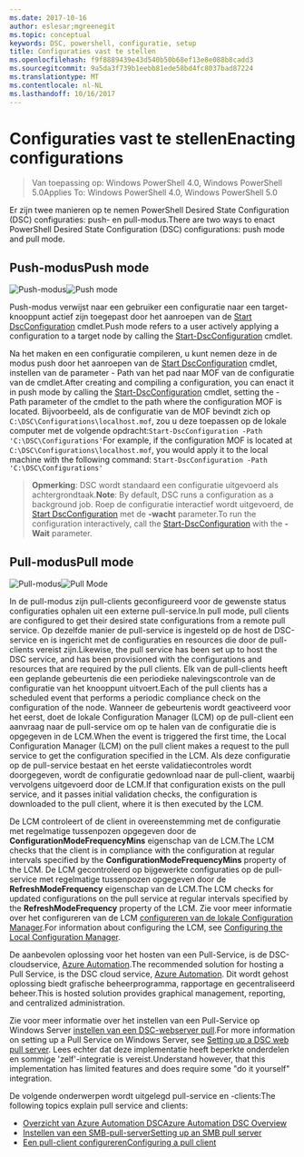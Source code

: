 ```yaml
---
ms.date: 2017-10-16
author: eslesar;mgreenegit
ms.topic: conceptual
keywords: DSC, powershell, configuratie, setup
title: Configuraties vast te stellen
ms.openlocfilehash: f9f8889439e43d540b50b68ef13e8e088b8cadd3
ms.sourcegitcommit: 9a5da3f739b1eebb81ede58bd4fc8037bad87224
ms.translationtype: MT
ms.contentlocale: nl-NL
ms.lasthandoff: 10/16/2017
---
```

# <a name="enacting-configurations"></a><span data-ttu-id="fe753-103">Configuraties vast te stellen</span><span class="sxs-lookup"><span data-stu-id="fe753-103">Enacting configurations</span></span>

><span data-ttu-id="fe753-104">Van toepassing op: Windows PowerShell 4.0, Windows PowerShell 5.0</span><span class="sxs-lookup"><span data-stu-id="fe753-104">Applies To: Windows PowerShell 4.0, Windows PowerShell 5.0</span></span>

<span data-ttu-id="fe753-105">Er zijn twee manieren op te nemen PowerShell Desired State Configuration (DSC) configuraties: push- en pull-modus.</span><span class="sxs-lookup"><span data-stu-id="fe753-105">There are two ways to enact PowerShell Desired State Configuration (DSC) configurations: push mode and pull mode.</span></span>

## <a name="push-mode"></a><span data-ttu-id="fe753-106">Push-modus</span><span class="sxs-lookup"><span data-stu-id="fe753-106">Push mode</span></span>

<span data-ttu-id="fe753-107">![Push-modus](images/pushModel.png "hoe push-modus werkt")</span><span class="sxs-lookup"><span data-stu-id="fe753-107">![Push mode](images/pushModel.png "How push mode works")</span></span>

<span data-ttu-id="fe753-108">Push-modus verwijst naar een gebruiker een configuratie naar een target-knooppunt actief zijn toegepast door het aanroepen van de [Start DscConfiguration](https://technet.microsoft.com/en-us/library/dn521623.aspx) cmdlet.</span><span class="sxs-lookup"><span data-stu-id="fe753-108">Push mode refers to a user actively applying a configuration to a target node by calling the [Start-DscConfiguration](https://technet.microsoft.com/en-us/library/dn521623.aspx) cmdlet.</span></span>

<span data-ttu-id="fe753-109">Na het maken en een configuratie compileren, u kunt nemen deze in de modus push door het aanroepen van de [Start DscConfiguration](https://technet.microsoft.com/en-us/library/dn521623.aspx) cmdlet, instellen van de parameter - Path van het pad naar MOF van de configuratie van de cmdlet.</span><span class="sxs-lookup"><span data-stu-id="fe753-109">After creating and compiling a configuration, you can enact it in push mode by calling the [Start-DscConfiguration](https://technet.microsoft.com/en-us/library/dn521623.aspx) cmdlet, setting the -Path parameter of the cmdlet to the path where the configuration MOF is located.</span></span>
<span data-ttu-id="fe753-110">Bijvoorbeeld, als de configuratie van de MOF bevindt zich op `C:\DSC\Configurations\localhost.mof`, zou u deze toepassen op de lokale computer met de volgende opdracht:`Start-DscConfiguration -Path 'C:\DSC\Configurations'`</span><span class="sxs-lookup"><span data-stu-id="fe753-110">For example, if the configuration MOF is located at `C:\DSC\Configurations\localhost.mof`, you would apply it to the local machine with the following command: `Start-DscConfiguration -Path 'C:\DSC\Configurations'`</span></span>

> <span data-ttu-id="fe753-111">__Opmerking__: DSC wordt standaard een configuratie uitgevoerd als achtergrondtaak.</span><span class="sxs-lookup"><span data-stu-id="fe753-111">__Note__: By default, DSC runs a configuration as a background job.</span></span> <span data-ttu-id="fe753-112">Roep de configuratie interactief wordt uitgevoerd, de [Start DscConfiguration](https://technet.microsoft.com/library/dn521623.aspx) met de __-wacht__ parameter.</span><span class="sxs-lookup"><span data-stu-id="fe753-112">To run the configuration interactively, call the [Start-DscConfiguration](https://technet.microsoft.com/library/dn521623.aspx) with the __-Wait__ parameter.</span></span>

## <a name="pull-mode"></a><span data-ttu-id="fe753-113">Pull-modus</span><span class="sxs-lookup"><span data-stu-id="fe753-113">Pull mode</span></span>

<span data-ttu-id="fe753-114">![Pull-modus](images/pullModel.png "hoe pull-modus werkt")</span><span class="sxs-lookup"><span data-stu-id="fe753-114">![Pull Mode](images/pullModel.png "How pull mode works")</span></span>

<span data-ttu-id="fe753-115">In de pull-modus zijn pull-clients geconfigureerd voor de gewenste status configuraties ophalen uit een externe pull-service.</span><span class="sxs-lookup"><span data-stu-id="fe753-115">In pull mode, pull clients are configured to get their desired state configurations from a remote pull service.</span></span>
<span data-ttu-id="fe753-116">Op dezelfde manier de pull-service is ingesteld op de host de DSC-service en is ingericht met de configuraties en resources die door de pull-clients vereist zijn.</span><span class="sxs-lookup"><span data-stu-id="fe753-116">Likewise, the pull service has been set up to host the DSC service, and has been provisioned with the configurations and resources that are required by the pull clients.</span></span>
<span data-ttu-id="fe753-117">Elk van de pull-clients heeft een geplande gebeurtenis die een periodieke nalevingscontrole van de configuratie van het knooppunt uitvoert.</span><span class="sxs-lookup"><span data-stu-id="fe753-117">Each of the pull clients has a scheduled event that performs a periodic compliance check on the configuration of the node.</span></span>
<span data-ttu-id="fe753-118">Wanneer de gebeurtenis wordt geactiveerd voor het eerst, doet de lokale Configuration Manager (LCM) op de pull-client een aanvraag naar de pull-service om op te halen van de configuratie die is opgegeven in de LCM.</span><span class="sxs-lookup"><span data-stu-id="fe753-118">When the event is triggered the first time, the Local Configuration Manager (LCM) on the pull client makes a request to the pull service to get the configuration specified in the LCM.</span></span>
<span data-ttu-id="fe753-119">Als deze configuratie op de pull-service bestaat en het eerste validatiecontroles wordt doorgegeven, wordt de configuratie gedownload naar de pull-client, waarbij vervolgens uitgevoerd door de LCM.</span><span class="sxs-lookup"><span data-stu-id="fe753-119">If that configuration exists on the pull service, and it passes initial validation checks, the configuration is downloaded to the pull client, where it is then executed by the LCM.</span></span>

<span data-ttu-id="fe753-120">De LCM controleert of de client in overeenstemming met de configuratie met regelmatige tussenpozen opgegeven door de **ConfigurationModeFrequencyMins** eigenschap van de LCM.</span><span class="sxs-lookup"><span data-stu-id="fe753-120">The LCM checks that the client is in compliance with the configuration at regular intervals specified by the **ConfigurationModeFrequencyMins** property of the LCM.</span></span>
<span data-ttu-id="fe753-121">De LCM gecontroleerd op bijgewerkte configuraties op de pull-service met regelmatige tussenpozen opgegeven door de **RefreshModeFrequency** eigenschap van de LCM.</span><span class="sxs-lookup"><span data-stu-id="fe753-121">The LCM checks for updated configurations on the pull service at regular intervals specified by the **RefreshModeFrequency** property of the LCM.</span></span>
<span data-ttu-id="fe753-122">Zie voor meer informatie over het configureren van de LCM [configureren van de lokale Configuration Manager](metaConfig.md).</span><span class="sxs-lookup"><span data-stu-id="fe753-122">For information about configuring the LCM, see [Configuring the Local Configuration Manager](metaConfig.md).</span></span>

<span data-ttu-id="fe753-123">De aanbevolen oplossing voor het hosten van een Pull-Service, is de DSC-cloudservice, [Azure Automation](https://azure.microsoft.com/en-us/services/automation/).</span><span class="sxs-lookup"><span data-stu-id="fe753-123">The recommended solution for hosting a Pull Service, is the DSC cloud service, [Azure Automation](https://azure.microsoft.com/en-us/services/automation/).</span></span>
<span data-ttu-id="fe753-124">Dit wordt gehost oplossing biedt grafische beheerprogramma, rapportage en gecentraliseerd beheer.</span><span class="sxs-lookup"><span data-stu-id="fe753-124">This is hosted solution provides graphical management, reporting, and centralized administration.</span></span>

<span data-ttu-id="fe753-125">Zie voor meer informatie over het instellen van een Pull-Service op Windows Server [instellen van een DSC-webserver pull](pullServer.md).</span><span class="sxs-lookup"><span data-stu-id="fe753-125">For more information on setting up a Pull Service on Windows Server, see [Setting up a DSC web pull server](pullServer.md).</span></span>
<span data-ttu-id="fe753-126">Lees echter dat deze implementatie heeft beperkte onderdelen en sommige 'zelf'-integratie is vereist.</span><span class="sxs-lookup"><span data-stu-id="fe753-126">Understand however, that this implementation has limited features and does require some "do it yourself" integration.</span></span>

<span data-ttu-id="fe753-127">De volgende onderwerpen wordt uitgelegd pull-service en -clients:</span><span class="sxs-lookup"><span data-stu-id="fe753-127">The following topics explain pull service and clients:</span></span>

- [<span data-ttu-id="fe753-128">Overzicht van Azure Automation DSC</span><span class="sxs-lookup"><span data-stu-id="fe753-128">Azure Automation DSC Overview</span></span>](https://docs.microsoft.com/en-us/azure/automation/automation-dsc-overview)
- [<span data-ttu-id="fe753-129">Instellen van een SMB-pull-server</span><span class="sxs-lookup"><span data-stu-id="fe753-129">Setting up an SMB pull server</span></span>](pullServerSMB.md)
- [<span data-ttu-id="fe753-130">Een pull-client configureren</span><span class="sxs-lookup"><span data-stu-id="fe753-130">Configuring a pull client</span></span>](pullClientConfigID.md)
